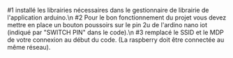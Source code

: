 #1 installé les librairies nécessaires dans le gestionnaire de librairie de l'application arduino.\n
#2 Pour le bon fonctionnement du projet vous devez mettre en place un bouton poussoirs sur le pin 2u de l'ardino nano iot (indiqué par "SWITCH PIN" dans le code).\n
#3 remplacé le SSID et le MDP de votre connexion au début du code. (La raspberry doit être connectée au même réseau).

